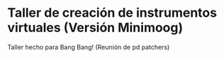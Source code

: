 # Taller de creación de instrumentos virtuales (Versión Minimoog)
Taller hecho para Bang Bang! (Reunión de pd patchers)
